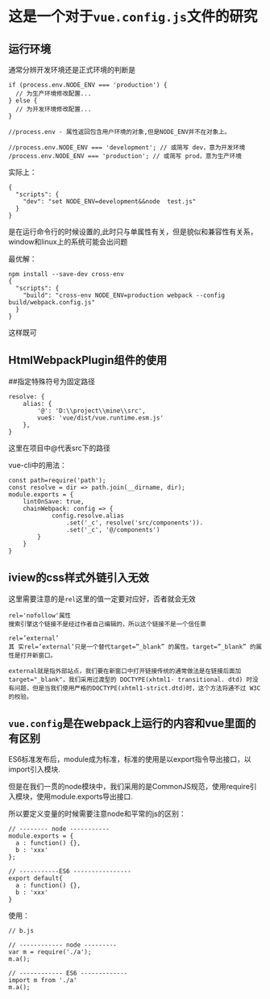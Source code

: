 
# 这是一个对于`vue.config.js`文件的研究


## 运行环境

通常分辨开发环境还是正式环境的判断是

    if (process.env.NODE_ENV === 'production') {
      // 为生产环境修改配置...
    } else {
      // 为开发环境修改配置...
    }

    //process.env - 属性返回包含用户环境的对象,但是NODE_ENV并不在对象上。

	//process.env.NODE_ENV === 'development'; // 或简写 dev，意为开发环境
	/process.env.NODE_ENV === 'production'; // 或简写 prod，意为生产环境


实际上：
	
	{
	  "scripts": {
	    "dev": "set NODE_ENV=development&&node  test.js"
	  }
	}

是在运行命令行的时候设置的,此时只与单属性有关，但是貌似和兼容性有关系，window和linux上的系统可能会出问题

最优解：

	npm install --save-dev cross-env
	{
	  "scripts": {
	    "build": "cross-env NODE_ENV=production webpack --config build/webpack.config.js"
	  }
	}

这样既可


## HtmlWebpackPlugin组件的使用







##指定特殊符号为固定路径


    resolve: {
        alias: {
            '@': 'D:\\project\\mine\\src',
            vue$: 'vue/dist/vue.runtime.esm.js'
        },
	}


这里在项目中@代表src下的路径


vue-cli中的用法：



	const path=require('path');
	const resolve = dir => path.join(__dirname, dir);
	module.exports = {
	    lintOnSave: true,
	    chainWebpack: config => {
	            config.resolve.alias
	                .set('_c', resolve('src/components')).
            		.set('_c', '@/components')
	        }
	    }
	}




## iview的css样式外链引入无效

  <link href="<%= htmlWebpackPlugin.options.cdn.css[i] %>" rel="stylesheet external nofollow" >


这里需要注意的是`rel`这里的值一定要对应好，否者就会无效


	rel='nofollow'属性
	搜索引擎这个链接不是经过作者自己编辑的，所以这个链接不是一个信任票

	rel=’external’
	其 实rel=’external’只是一个替代target=”_blank” 的属性。target=”_blank” 的属性是打开新窗口。
	
	external就是指外部站点，我们要在新窗口中打开链接传统的通常做法是在链接后面加target="_blank"，我们采用过渡型的 DOCTYPE(xhtml1- transitional. dtd) 时没有问题，但是当我们使用严格的DOCTYPE(xhtml1-strict.dtd)时，这个方法将通不过 W3C的校验。




## `vue.config`是在webpack上运行的内容和vue里面的有区别



ES6标准发布后，module成为标准，标准的使用是以export指令导出接口，以import引入模块.

但是在我们一贯的node模块中，我们采用的是CommonJS规范，使用require引入模块，使用module.exports导出接口.


所以要定义变量的时候需要注意node和平常的js的区别：



	// -------- node -----------
	module.exports = {
	  a : function() {},
	  b : 'xxx'
	};
	
	// -----------ES6 ----------------
	export default{
	  a : function() {},
	  b : 'xxx'
	}




使用：

	// b.js
	
	// ------------ node ---------
	var m = require('./a');
	m.a();
	
	// ------------ ES6 -------------
    import m from './a'
    m.a();